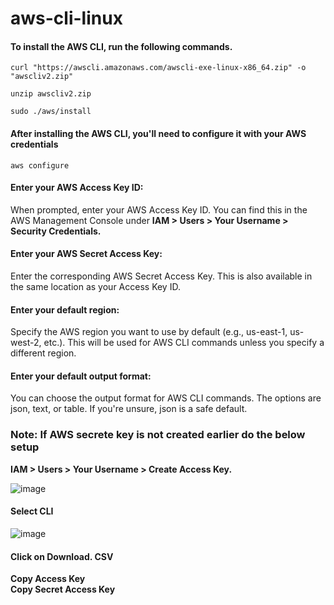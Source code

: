 # aws-cli-linux

#### To install the AWS CLI, run the following commands.
```
curl "https://awscli.amazonaws.com/awscli-exe-linux-x86_64.zip" -o "awscliv2.zip"
```

```
unzip awscliv2.zip
```

```
sudo ./aws/install
```
#### After installing the AWS CLI, you'll need to configure it with your AWS credentials

```
aws configure
```

#### Enter your AWS Access Key ID:
When prompted, enter your AWS Access Key ID. You can find this in the AWS Management Console under **IAM > Users > Your Username > Security Credentials.**

#### Enter your AWS Secret Access Key:
Enter the corresponding AWS Secret Access Key. This is also available in the same location as your Access Key ID.

#### Enter your default region:
Specify the AWS region you want to use by default (e.g., us-east-1, us-west-2, etc.). This will be used for AWS CLI commands unless you specify a different region.

#### Enter your default output format:
You can choose the output format for AWS CLI commands. The options are json, text, or table. If you're unsure, json is a safe default.

### Note: If AWS secrete key is not created earlier do the below setup

**IAM > Users > Your Username > Create Access Key.**

![image](https://github.com/user-attachments/assets/9360c51c-ab90-4d6d-a705-bbe1fd9553d3)


#### Select CLI

![image](https://github.com/user-attachments/assets/00eff533-c91d-41af-b920-9b436fd3a1cb)

#### Click on Download. CSV 
**Copy Access Key**<br>
**Copy Secret Access Key**


